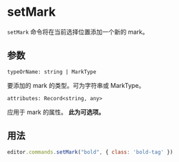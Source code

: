 # setMark
`setMark` 命令将在当前选择位置添加一个新的 mark。

## 参数

`typeOrName: string | MarkType`

要添加的 mark 的类型。可为字符串或 MarkType。

`attributes: Record<string, any>`

应用于 mark 的属性。 **此为可选项。**

## 用法
```js
editor.commands.setMark("bold", { class: 'bold-tag' })
```